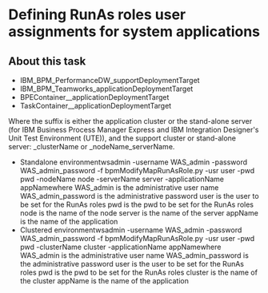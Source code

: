 # Defining RunAs roles user assignments for system applications

## About this task

- IBM\_BPM\_PerformanceDW\_supportDeploymentTarget
- IBM\_BPM\_Teamworks\_applicationDeploymentTarget
- BPEContainer\_\_applicationDeploymentTarget
- TaskContainer\_\_applicationDeploymentTarget

Where the suffix is either the application cluster or
the stand-alone server (for IBM Business Process Manager
Express and IBM Integration
Designer's
Unit Test Environment (UTE)), and the support cluster or stand-alone
server:  \_clusterName  or  \_nodeName\_serverName.

- Standalone environmentwsadmin -username WAS\_admin -password WAS\_admin\_password -f bpmModifyMapRunAsRole.py -usr user -pwd pwd -nodeName node -serverName server -applicationName appNamewhere
WAS\_admin is
the administrative user name 
WAS\_admin\_password is
the administrative password
user is
the user to be set for the RunAs roles 
pwd is
the pwd to be set for the RunAs roles 
node is
the name of the node 
server is
the name of the server 
appName is
the name of the application
- Clustered environmentwsadmin -username WAS\_admin -password WAS\_admin\_password -f bpmModifyMapRunAsRole.py -usr user -pwd pwd -clusterName cluster -applicationName appNamewhere
WAS\_admin is
the administrative user name 
WAS\_admin\_password is
the administrative password 
user is
the user to be set for the RunAs roles 
pwd is
the pwd to be set for the RunAs roles 
cluster is
the name of the cluster
appName is
the name of the application